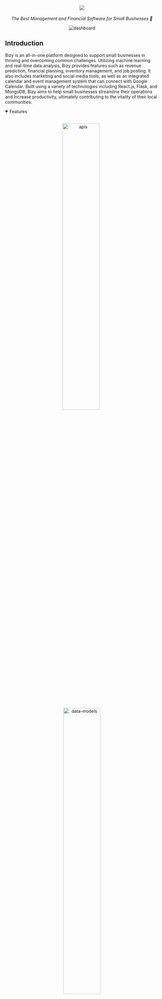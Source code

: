 <h1 align="center">
    </a>
    <img src="https://github.com/ttzytt/Bizy/blob/main/src/assets/img/bizymain.png">
    </a>
</h1>

<p align="center">
  <i align="center">The Best Management and Financial Software for Small Businesses 🚀</i>
</p>

<p align="center">
    <img src="https://github.com/ttzytt/Bizy/blob/main/homeimage.png" alt="dashboard"/>
</p>


## Introduction

Bizy is an all-in-one platform designed to support small businesses in thriving and overcoming common challenges. Utilizing machine learning and real-time data analysis, Bizy provides features such as revenue prediction, financial planning, inventory management, and job posting. It also includes marketing and social media tools, as well as an integrated calendar and event management system that can connect with Google Calendar. Built using a variety of technologies including React.js, Flask, and MongoDB, Bizy aims to help small businesses streamline their operations and increase productivity, ultimately contributing to the vitality of their local communities.

<details open>
<summary>
 Features
</summary> <br />

<p align="center">
    <img width="49%" src="https://github.com/amplication/amplication/assets/73097785/9908a54a-7d49-4dbb-8f5e-3e99b7cadf30.png" alt="apis"/>
&nbsp;
    <img width="49%" src="https://github.com/amplication/amplication/assets/73097785/ff406403-27f7-42b5-9569-d011432f16e5.png" alt="data-models"/>
</p>

<p align="center">
    <img width="49%" src="https://github.com/amplication/amplication/assets/73097785/62c8d533-8475-4290-abc8-c433c095e68a.png" alt="plugins"/>
&nbsp;
    <img width="49%" src="https://github.com/amplication/amplication/assets/73097785/9c67a354-a06f-47d1-a118-ab89b775bf91.png" alt="microservices"/>
</p> 
    
<p align="center">
    <img width="49%" src="https://github.com/amplication/amplication/assets/149934977/4daf03a4-0866-49c9-8dd6-a340f3465c73" alt="own-your-code"/>
&nbsp;
    <img width="49%" src="https://github.com/amplication/amplication/assets/73097785/1cca9721-b8d6-425b-a1a9-d10d3cdcc9b8.png" alt="customize-code"/>
</p>

</details>

## Languages, Frameworks, and APIs 

- **[Website](https://github.com/ttzytt/Bizy)**
- **[Python](https://www.python.org/)**
- **[React](https://react.dev/)** 
- **[Node](https://nodejs.org/en)** 
- **[Tailwind CSS](https://tailwindcss.com/)** 
- **[Boiler Plate](https://github.com/themesberg/volt-react-dashboard)** 
- **[Flask](https://flask.palletsprojects.com/en/3.0.x/)**
- **[MongoDB](https://www.mongodb.com/)**
- **[Gemini](https://gemini.google.com/app)**
- Also used Overpass, OpenStreetMaps, HTML, Cors, and JS
